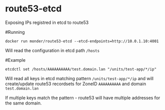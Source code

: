 # route53-etcd
Exposing IPs registred in etcd to route53

#Running

```
docker run monder/route53-etcd --etcd-endpoints=http://10.0.1.10:4001
```

Will read the configuration in etcd path `/hosts`

#Example

```
etcdctl set /hosts/AAAAAAAAAA/test.domain.lan "/units/test-app/*/ip"
```
Will read all keys in etcd matching pattern `/units/test-app/*/ip` and will create/update route53 recordsets for ZoneID `AAAAAAAAAA` and domain `test.domain.lan`

If multiple keys match the pattern - route53 will have multiple addresses for the same domain.

